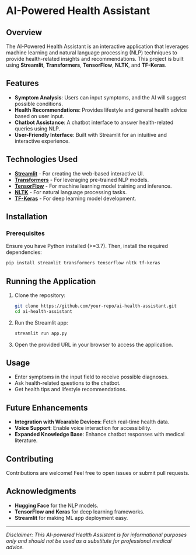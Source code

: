 # AI-Powered Health Assistant

## Overview

The AI-Powered Health Assistant is an interactive application that leverages machine learning and natural language processing (NLP) techniques to provide health-related insights and recommendations. This project is built using **Streamlit**, **Transformers**, **TensorFlow**, **NLTK**, and **TF-Keras**.

## Features

- **Symptom Analysis**: Users can input symptoms, and the AI will suggest possible conditions.
- **Health Recommendations**: Provides lifestyle and general health advice based on user input.
- **Chatbot Assistance**: A chatbot interface to answer health-related queries using NLP.
- **User-Friendly Interface**: Built with Streamlit for an intuitive and interactive experience.

## Technologies Used

- [**Streamlit**](https://streamlit.io/) - For creating the web-based interactive UI.
- [**Transformers**](https://huggingface.co/transformers/) - For leveraging pre-trained NLP models.
- [**TensorFlow**](https://www.tensorflow.org/) - For machine learning model training and inference.
- [**NLTK**](https://www.nltk.org/) - For natural language processing tasks.
- [**TF-Keras**](https://www.tensorflow.org/guide/keras) - For deep learning model development.

## Installation

### Prerequisites

Ensure you have Python installed (>=3.7). Then, install the required dependencies:

```bash
pip install streamlit transformers tensorflow nltk tf-keras
```

## Running the Application

1. Clone the repository:
   ```bash
   git clone https://github.com/your-repo/ai-health-assistant.git
   cd ai-health-assistant
   ```
2. Run the Streamlit app:
   ```bash
   streamlit run app.py
   ```
3. Open the provided URL in your browser to access the application.

## Usage

- Enter symptoms in the input field to receive possible diagnoses.
- Ask health-related questions to the chatbot.
- Get health tips and lifestyle recommendations.

## Future Enhancements

- **Integration with Wearable Devices**: Fetch real-time health data.
- **Voice Support**: Enable voice interaction for accessibility.
- **Expanded Knowledge Base**: Enhance chatbot responses with medical literature.

## Contributing

Contributions are welcome! Feel free to open issues or submit pull requests.

## Acknowledgments

- **Hugging Face** for the NLP models.
- **TensorFlow and Keras** for deep learning frameworks.
- **Streamlit** for making ML app deployment easy.

---

*Disclaimer: This AI-powered Health Assistant is for informational purposes only and should not be used as a substitute for professional medical advice.*

